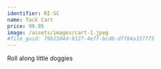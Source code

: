 ```yaml
---
identifier: RI-SC
name: Tack Cart
price: 99.95
image: /assets/images/cart-1.jpeg
#file_guid: 79b1504d-9127-4e7f-bcdb-dff84a337775
---
```

Roll along little doggies
